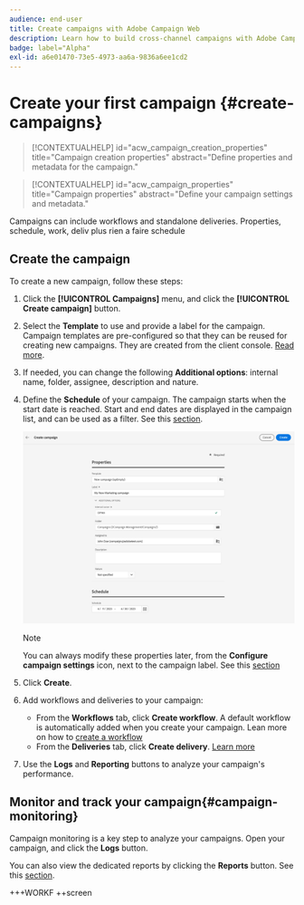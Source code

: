 ```yaml
---
audience: end-user
title: Create campaigns with Adobe Campaign Web
description: Learn how to build cross-channel campaigns with Adobe Campaign Web
badge: label="Alpha" 
exl-id: a6e01470-73e5-4973-aa6a-9836a6ee1cd2
---
```


# Create your first campaign {#create-campaigns}

>[!CONTEXTUALHELP]
>id="acw_campaign_creation_properties"
>title="Campaign creation properties"
>abstract="Define properties and metadata for the campaign."

>[!CONTEXTUALHELP]
>id="acw_campaign_properties"
>title="Campaign properties"
>abstract="Define your campaign settings and metadata."

Campaigns can include workflows and standalone deliveries. Properties, schedule, work, deliv plus rien a faire schedule

## Create the campaign

To create a new campaign, follow these steps:

1. Click the **[!UICONTROL Campaigns]** menu, and click the **[!UICONTROL Create campaign]** button.
1. Select the **Template** to use and provide a label for the campaign. Campaign templates are pre-configured so that they can be reused for creating new campaigns. They are created from the client console.
[Read more](https://experienceleague.adobe.com/docs/campaign/automation/campaign-orchestration/marketing-campaign-templates.html).
1. If needed, you can change the following **Additional options**: internal name, folder, assignee, description and nature.
1. Define the **Schedule** of your campaign. The campaign starts when the start date is reached. Start and end dates are displayed in the campaign list, and can be used as a filter. See this [section](manage-campaigns.md#access-campaigns).

    ![Define your campaign properties](assets/campaign-properties.png)

    >[!NOTE]
    >
    >You can always modify these properties later, from the **Configure campaign settings** icon, next to the campaign label. See this [section](gs-campaigns.md#campaign-dashboard)

1. Click **Create**.
1. Add workflows and deliveries to your campaign:

     * From the **Workflows** tab, click **Create workflow**. A default workflow is automatically added when you create your campaign. Lean more on how to [create a workflow](../workflows/create-workflow.md)
     * From the **Deliveries** tab, click **Create delivery**. [Learn more](../msg/gs-messages.md)

1. Use the **Logs** and **Reporting** buttons to analyze your campaign's performance.

## Monitor and track your campaign{#campaign-monitoring}

Campaign monitoring is a key step to analyze your campaigns. Open your campaign, and click the **Logs** button.

You can also view the dedicated reports by clicking the **Reports** button. See this [section](../reporting/campaign-reports.md).

+++WORKF
++screen

<!--
## Create a cross-channel campaign {#cross-channel-campaign}


>[!CONTEXTUALHELP]
>id="acw_campaign_creation_workflow"
>title="Workflow list"
>abstract="List of workflows available for your campaign. Use the 'Create workflow' button to add a workflow in your campaign."

In a cross-channel campaign, a single marketing communication uses different channels. Data is passed between the channels. The customer receives communication through multiple channels based on, for example, their interaction with the previous communication.

-->
<!--
existing campaign: settings button -> properties like when creation
schedule in header


About plans, programs and campaigns
Adobe Campaign allows you to plan marketing campaigns in which you can create and manage different types of activities: emails, SMS messages, push notifications, workflows, landing pages. These campaigns and their contents can be gathered into programs.

The programs and campaigns allow you to regroup and view the different marketing activities that are linked to them.

A program may contain other programs as well as campaigns, workflows, and landing pages. It appears in the timeline and help you organize your marketing activities: you can separate them by country, by brand, by unit, etc.
A campaign enables you to gather all the marketing activities of your choice under a single entity. A campaign may contain emails, SMS, push notifications, direct mails, workflows, and landing pages.
To better organize your marketing plans, Adobe recommends the following hierarchy: Program > Sub-programs > Campaigns > Workflows > Deliveries.

Reports on programs and campaigns allow you to analyze their impact. For example, you can build reports at the campaign level to aggregate data on all deliveries contained in that campaign.

Related topics:

Timeline
About dynamic reports
Creating a campaign
In programs and sub-programs, you can add campaigns. Campaigns can contain marketing activities such as emails, SMS, push notifications, workflows, and landing pages.

From the Adobe Campaign home page, select the Programs & Campaigns card and access a program or sub-program.

Click on the Create button and select Campaign.

In the Creation mode screen, select a campaign type.



The campaign types available are based on templates defined in Resources > Templates > Campaign templates. For more on this, refer to the Managing templates section.

In the Properties screen, enter the name and ID of the campaign.

Select a start and end date to your campaign. These dates only apply to the campaign itself.



Click on Create to confirm the creation of the campaign.

The campaign is created and displayed. Use the Create button to add marketing activities to your campaign.

NOTE
Depending on your license agreement, you may access only some of these activities.

You can also create a campaign from the marketing activity list. You can choose to link the marketing activity to a parent program or sub-program via the properties window of the campaign.


Programs and campaigns icons and statuses
Each program and each campaign in the list has a visual symbol and an icon whose color indicates the execution status. This status depends on the validity period of the program or the campaign.

Gray: the program/campaign has not yet started - Editing status.
Blue: the program/campaign is in progress - In progress status.
Green: the program/campaign has finished - Finished status. By default, the current date is automatically shown as the validity start date and the end date is calculated according to the start date (D+186 days). You can change these dates in the program or campaign properties.


Business.Adobe.com resources
-->
